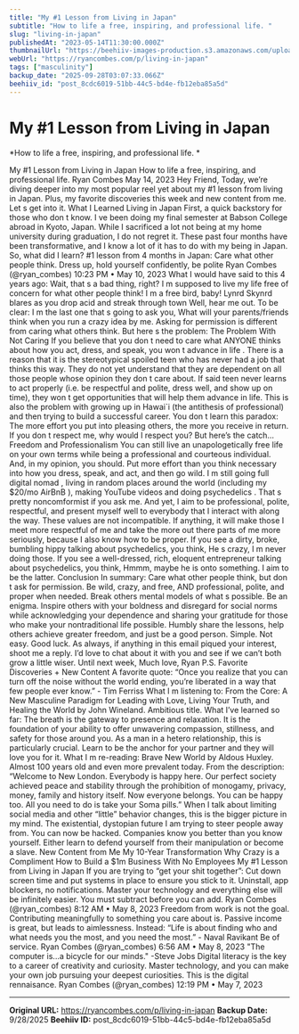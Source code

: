 ```yaml
---
title: "My #1 Lesson from Living in Japan"
subtitle: "How to life a free, inspiring, and professional life. "
slug: "living-in-japan"
publishedAt: "2023-05-14T11:30:00.000Z"
thumbnailUrl: "https://beehiiv-images-production.s3.amazonaws.com/uploads/asset/file/43f96d7d-329f-4362-a4f3-da1f30cee91d/tianshu-liu-SBK40fdKbAg-unsplash.jpg?t=1683947569"
webUrl: "https://ryancombes.com/p/living-in-japan"
tags: ["masculinity"]
backup_date: "2025-09-28T03:07:33.066Z"
beehiiv_id: "post_8cdc6019-51bb-44c5-bd4e-fb12eba85a5d"
---
```


# My #1 Lesson from Living in Japan

*How to life a free, inspiring, and professional life. *



My #1 Lesson from Living in Japan How to life a free, inspiring, and professional life. Ryan Combes May 14, 2023 Hey Friend, Today, we’re diving deeper into my most popular reel yet about my #1 lesson from living in Japan. Plus, my favorite discoveries this week and new content from me. Let s get into it. What I Learned Living in Japan First, a quick backstory for those who don t know. I ve been doing my final semester at Babson College abroad in Kyoto, Japan. While I sacrificed a lot not being at my home university during graduation, I do not regret it. These past four months have been transformative, and I know a lot of it has to do with my being in Japan. So, what did I learn? #1 lesson from 4 months in Japan: Care what other people think. Dress up, hold yourself confidently, be polite Ryan Combes (@ryan_combes) 10:23 PM • May 10, 2023 What I would have said to this 4 years ago: Wait, that s a bad thing, right? I m supposed to live my life free of concern for what other people think! I m a free bird, baby! Lynrd Skynrd blares as you drop acid and streak through town Well, hear me out. To be clear: I m the last one that s going to ask you, What will your parents/friends think when you run a crazy idea by me. Asking for permission is different from caring what others think. But here s the problem: The Problem With Not Caring If you believe that you don t need to care what ANYONE thinks about how you act, dress, and speak, you won t advance in life . There is a reason that it is the stereotypical spoiled teen who has never had a job that thinks this way. They do not yet understand that they are dependent on all those people whose opinion they don t care about. If said teen never learns to act properly (i.e. be respectful and polite, dress well, and show up on time), they won t get opportunities that will help them advance in life. This is also the problem with growing up in Hawai`i (the antithesis of professional) and then trying to build a successful career. You don t learn this paradox: The more effort you put into pleasing others, the more you receive in return. If you don t respect me, why would I respect you? But here’s the catch… Freedom and Professionalism You can still live an unapologetically free life on your own terms while being a professional and courteous individual. And, in my opinion, you should. Put more effort than you think necessary into how you dress, speak, and act, and then go wild. I m still going full digital nomad , living in random places around the world (including my $20/mo AirBnB ), making YouTube videos and doing psychedelics . That s pretty noncomformist if you ask me. And yet, I aim to be professional, polite, respectful, and present myself well to everybody that I interact with along the way. These values are not incompatible. If anything, it will make those I meet more respectful of me and take the more out there parts of me more seriously, because I also know how to be proper. If you see a dirty, broke, bumbling hippy talking about psychedelics, you think, He s crazy, I m never doing those. If you see a well-dressed, rich, eloquent entrepreneur talking about psychedelics, you think, Hmmm, maybe he is onto something. I aim to be the latter. Conclusion In summary: Care what other people think, but don t ask for permission. Be wild, crazy, and free, AND professional, polite, and proper when needed. Break others mental models of what s possible. Be an enigma. Inspire others with your boldness and disregard for social norms while acknowledging your dependence and sharing your gratitude for those who make your nontraditional life possible. Humbly share the lessons, help others achieve greater freedom, and just be a good person. Simple. Not easy. Good luck. As always, if anything in this email piqued your interest, shoot me a reply. I’d love to chat about it with you and see if we can’t both grow a little wiser. Until next week, Much love, Ryan P.S. Favorite Discoveries + New Content A favorite quote: “Once you realize that you can turn off the noise without the world ending, you’re liberated in a way that few people ever know.” - Tim Ferriss What I m listening to: From the Core: A New Masculine Paradigm for Leading with Love, Living Your Truth, and Healing the World by John Wineland. Ambitious title. What I’ve learned so far: The breath is the gateway to presence and relaxation. It is the foundation of your ability to offer unwavering compassion, stillness, and safety for those around you. As a man in a hetero relationship, this is particularly crucial. Learn to be the anchor for your partner and they will love you for it. What I m re-reading: Brave New World by Aldous Huxley. Almost 100 years old and even more prevalent today. From the description: “Welcome to New London. Everybody is happy here. Our perfect society achieved peace and stability through the prohibition of monogamy, privacy, money, family and history itself. Now everyone belongs. You can be happy too. All you need to do is take your Soma pills.” When I talk about limiting social media and other “little” behavior changes, this is the bigger picture in my mind. The existential, dystopian future I am trying to steer people away from. You can now be hacked. Companies know you better than you know yourself. Either learn to defend yourself from their manipulation or become a slave. New Content from Me My 10-Year Transformation Why Crazy is a Compliment How to Build a $1m Business With No Employees My #1 Lesson from Living in Japan If you are trying to “get your shit together”: Cut down screen time and put systems in place to ensure you stick to it. Uninstall, app blockers, no notifications. Master your technology and everything else will be infinitely easier. You must subtract before you can add. Ryan Combes (@ryan_combes) 8:12 AM • May 8, 2023 Freedom from work is not the goal. Contributing meaningfully to something you care about is. Passive income is great, but leads to aimlessness. Instead: “Life is about finding who and what needs you the most, and you need the most.” - Naval Ravikant Be of service. Ryan Combes (@ryan_combes) 6:56 AM • May 8, 2023 "The computer is...a bicycle for our minds." -Steve Jobs Digital literacy is the key to a career of creativity and curiosity. Master technology, and you can make your own job pursuing your deepest curiosities. This is the digital rennaisance. Ryan Combes (@ryan_combes) 12:19 PM • May 7, 2023

---

**Original URL:** https://ryancombes.com/p/living-in-japan
**Backup Date:** 9/28/2025
**Beehiiv ID:** post_8cdc6019-51bb-44c5-bd4e-fb12eba85a5d
